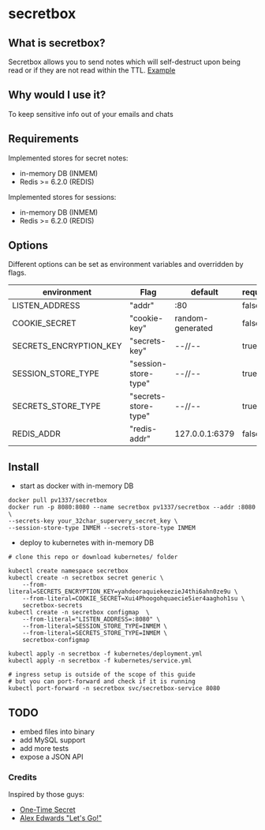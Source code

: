 # secretbox

## What is secretbox?

Secretbox allows you to send notes which will self-destruct upon being read or if they are not read within the TTL. [Example](https://secretbox.ipvl.de)

## Why would I use it?

To keep sensitive info out of your emails and chats
## Requirements

Implemented stores for secret notes:
- in-memory DB (INMEM)
- Redis >= 6.2.0 (REDIS)

Implemented stores for sessions:
- in-memory DB (INMEM)
- Redis >= 6.2.0 (REDIS)

## Options

Different options can be set as environment variables and overridden by flags.

| environment | Flag | default | required |
|---|---|---|---|
| LISTEN_ADDRESS | "addr" | :80 | false |
| COOKIE_SECRET | "cookie-key" | random-generated | false |
| SECRETS_ENCRYPTION_KEY | "secrets-key" | --//-- | true |
| SESSION_STORE_TYPE | "session-store-type" | --//-- | true |
| SECRETS_STORE_TYPE | "secrets-store-type" | --//-- | true |
| REDIS_ADDR | "redis-addr" | 127.0.0.1:6379 | false |

## Install

- start as docker with in-memory DB
```shell
docker pull pv1337/secretbox
docker run -p 8080:8080 --name secretbox pv1337/secretbox --addr :8080 \
--secrets-key your_32char_supervery_secret_key \
--session-store-type INMEM --secrets-store-type INMEM
```

- deploy to kubernetes with in-memory DB
```shell
# clone this repo or download kubernetes/ folder

kubectl create namespace secretbox
kubectl create -n secretbox secret generic \
    --from-literal=SECRETS_ENCRYPTION_KEY=yahdeoraquiekeezieJ4thi6ahn0ze9u \
    --from-literal=COOKIE_SECRET=Xui4Phoogohquaecie5ier4aaghoh1su \
    secretbox-secrets
kubectl create -n secretbox configmap  \
    --from-literal="LISTEN_ADDRESS=:8080" \
    --from-literal=SESSION_STORE_TYPE=INMEM \
    --from-literal=SECRETS_STORE_TYPE=INMEM \
    secretbox-configmap

kubectl apply -n secretbox -f kubernetes/deployment.yml
kubectl apply -n secretbox -f kubernetes/service.yml

# ingress setup is outside of the scope of this guide
# but you can port-forward and check if it is running
kubectl port-forward -n secretbox svc/secretbox-service 8080
```
## TODO
- embed files into binary
- add MySQL support
- add more tests
- expose a JSON API

### Credits

Inspired by those guys:

- <a class="msg" href="https://onetimesecret.com/">One-Time Secret</a><br>
- <a class="msg" href="https://lets-go.alexedwards.net/">Alex Edwards "Let's Go!"</a>
